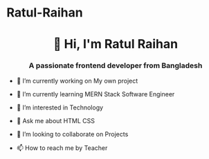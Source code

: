 # Ratul-Raihan

<h1 align="center">👋 Hi, I'm Ratul Raihan</h1>
<h3 align="center">A passionate frontend developer from Bangladesh</h3>

- 🔭 I’m currently working on My own project

- 🌱 I’m currently learning MERN Stack Software Engineer

- 👀 I’m interested in Technology

- 💬 Ask me about HTML CSS

- 💞️ I’m looking to collaborate on Projects

- 📫 How to reach me by Teacher

</p>
